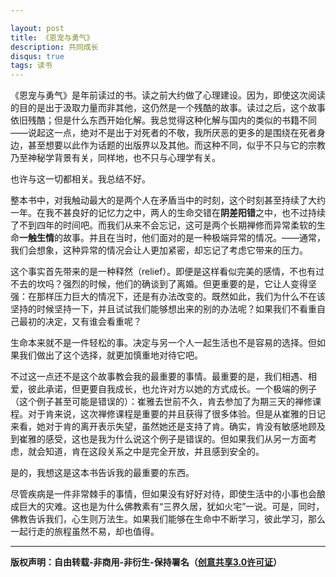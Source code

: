 ```yaml
---

layout: post
title: 《恩宠与勇气》
description: 共同成长
disqus: true
tags: 读书
---
```


《恩宠与勇气》是年前读过的书。读之前大约做了心理建设。因为，即使这次阅读的目的是出于汲取力量而非其他，这仍然是一个残酷的故事。读过之后，这个故事依旧残酷；但是什么东西开始化解。我总觉得这种化解与国内的类似的书籍不同——说起这一点，绝对不是出于对死者的不敬，我所厌恶的更多的是围绕在死者身边，甚至想要以此作为话题的出版界以及其他。而这种不同，似乎不只与它的宗教乃至神秘学背景有关，同样地，也不只与心理学有关。

也许与这一切都相关。我总结不好。

整本书中，对我触动最大的是两个人在矛盾当中的时刻，这个时刻甚至持续了大约一年。在我不甚良好的记忆力之中，两人的生命交错在**阴差阳错**之中，也不过持续了不到四年的时间吧。而我们从来不会忘记，这可是两个长期禅修而异常柔软的生命**一触生情**的故事。并且在当时，他们面对的是一种极端异常的情况。——通常，我们会想象，这种异常的情况会让人更加紧密，却忘记了考虑它带来的压力。

这个事实首先带来的是一种释然（relief）。即便是这样看似完美的感情，不也有过不去的坎吗？强烈的时候，他们的确谈到了离婚。但更重要的是，它让人变得坚强：在那样压力巨大的情况下，还是有办法改变的。既然如此，我们为什么不在该坚持的时候坚持一下，并且试试我们能够想出来的别的办法呢？如果我们不看重自己最初的决定，又有谁会看重呢？

生命本来就不是一件轻松的事。决定与另一个人一起生活也不是容易的选择。但如果我们做出了这个选择，就更加慎重地对待它吧。

不过这一点还不是这个故事教会我的最重要的事情。最重要的是，我们相遇、相爱，彼此承诺，但更要自我成长，也允许对方以她的方式成长。一个极端的例子（这个例子甚至可能是错误的）：崔雅去世前不久，肯去参加了为期三天的禅修课程。对于肯来说，这次禅修课程是重要的并且获得了很多体验。但是从崔雅的日记来看，她对于肯的离开表示失望，虽然她还是支持了肯。确实，肯没有敏感地顾及到崔雅的感受，这也是我为什么说这个例子是错误的。但如果我们从另一方面考虑，就会知道，肯在这段关系之中是完全开放，并且感到安全的。

是的，我想这是这本书告诉我的最重要的东西。

尽管疾病是一件非常棘手的事情，但如果没有好好对待，即使生活中的小事也会酿成巨大的灾难。这也是为什么佛教素有“三界久居，犹如火宅”一说。可是，同时，佛教告诉我们，心生则万法生。如果我们能够在生命中不断学习，彼此学习，那么一起行走的旅程虽然不易，却也值得。


---
**版权声明：自由转载-非商用-非衍生-保持署名（[创意共享3.0许可证](https://creativecommons.org/licenses/by-nc-nd/3.0/deed.zh)）**